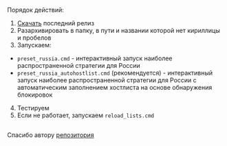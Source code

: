 ﻿Порядок действий:
1) [Скачать](http://github.com/Felerv0/zapret-discord-win/archive/refs/heads/develop.zip) последний релиз
2) Разархивировать в папку, в пути и названии которой нет кириллицы и пробелов
3) Запускаем:
- `preset_russia.cmd` - интерактивный запуск наиболее распространенной стратегии для России
- `preset_russia_autohostlist.cmd` (рекомендуется) - интерактивный запуск наиболее распространенной стратегии для России с автоматическим заполнением хостлиста на основе обнаружения блокировок
4) Тестируем
5) Если не работает, запускаем `reload_lists.cmd`

##
Спасибо автору [репозитория](https://github.com/bol-van/zapret)
